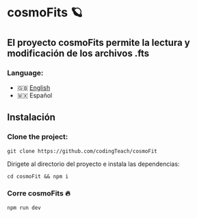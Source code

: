 # cosmoFits 🪐

## El proyecto cosmoFits permite la lectura y modificación de los archivos .fts

### Language:
- 🇬🇧 [English](./README.md)
- 🇲🇽 Español

## Instalación

### Clone the project:

```
git clone https://github.com/codingTeach/cosmoFit
```

Dirigete al directorio del proyecto e instala las dependencias:

```
cd cosmoFit && npm i
```

### Corre cosmoFits 🔥

```
npm run dev
```
